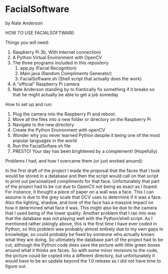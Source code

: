# FacialSoftware

by Nate Anderson

HOW TO USE FACIALSOFTWARE:

Things you will need:
 1. Raspberry Pi 3b, With Internet connection)
 2. A Python Virtual Environment with OpenCV
 3. The three programs included in this repository 
    1. app.py (Facial Recognition) 
    2. Main.java (Random Compliments Generator) 
    3. FacialSoftware.sh (Shell script that actually does the work)
 4. A "official" Raspberry Pi camera
 5. Nate Anderson standing by to frantically fix something if it breaks so that he might actually be able to get a job someday

How to set up and run:
 1. Plug the camera into the Raspberry Pi and reboot.
 2. Move all the files into a new folder or directory on the Raspberry Pi
 3. Navigate to the new directory
 4. Create the Python Environment with openCV
 5. Wonder why you never learned Python despite it being one of the most popular languages in the world
 6. Run the FacialSoftare.sh file
 7. PRESTO! Your day has been brightened by a complement! (Hopefully)

Problems I had, and how I overcame them (or just worked around): 

In the first draft of the project I made the proposal that the faces that I took would be stored in a database and then the script would call on that script to print out personalized compliments for that face. Unfortunately that part of the project had to be cut due to OpenCV not being as exact as I hoped. For instance, it thought a piece of paper on a wall was a face. This I can assume is due to the grey scale that OCV uses to determine if it was a face. Also the lighting, shadow, and tone of the face has a massive impact on how it determined what face it was. This might also be due to the camera that I used being of the lower quality. 
Another problem that I ran into was that the database was not playing well with the Python/shell script. As I mentioned rather jokingly above, this is the first time I have ever coded in Python, so this problem was probably almost entirely due to my own gaps in knowledge, so could probably be fixed by someone who actually knows what they are doing. 
So ultimately the database part of the project had to be cut, although the Python code does save the picture with little green boxes around what it thinks are faces. So with some minor revisions to the code, the picture could be copied into a different directory, but unfortunately it would have to be an update beyond the 1.0 release as I did not have time to figure out.